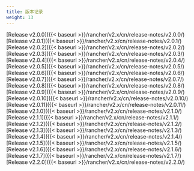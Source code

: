 ```yaml
---
title: 版本记录
weight: 13
---
```


[Release v2.0.0]({{< baseurl >}}/rancher/v2.x/cn/release-notes/v2.0.0/)\
[Release v2.0.1]({{< baseurl >}}/rancher/v2.x/cn/release-notes/v2.0.1/)\
[Release v2.0.2]({{< baseurl >}}/rancher/v2.x/cn/release-notes/v2.0.2/)\
[Release v2.0.3]({{< baseurl >}}/rancher/v2.x/cn/release-notes/v2.0.3/)\
[Release v2.0.4]({{< baseurl >}}/rancher/v2.x/cn/release-notes/v2.0.4/)\
[Release v2.0.5]({{< baseurl >}}/rancher/v2.x/cn/release-notes/v2.0.5/)\
[Release v2.0.6]({{< baseurl >}}/rancher/v2.x/cn/release-notes/v2.0.6/)\
[Release v2.0.7]({{< baseurl >}}/rancher/v2.x/cn/release-notes/v2.0.7/)\
[Release v2.0.8]({{< baseurl >}}/rancher/v2.x/cn/release-notes/v2.0.8/)\
[Release v2.0.9]({{< baseurl >}}/rancher/v2.x/cn/release-notes/v2.0.9/)\
[Release v2.0.10]({{< baseurl >}}/rancher/v2.x/cn/release-notes/v2.0.10/)\
[Release v2.0.11]({{< baseurl >}}/rancher/v2.x/cn/release-notes/v2.0.11/)\
[Release v2.1.0]({{< baseurl >}}/rancher/v2.x/cn/release-notes/v2.1.0/)\
[Release v2.1.1]({{< baseurl >}}/rancher/v2.x/cn/release-notes/v2.1.1/)\
[Release v2.1.2]({{< baseurl >}}/rancher/v2.x/cn/release-notes/v2.1.2/)\
[Release v2.1.3]({{< baseurl >}}/rancher/v2.x/cn/release-notes/v2.1.3/)\
[Release v2.1.4]({{< baseurl >}}/rancher/v2.x/cn/release-notes/v2.1.4/)\
[Release v2.1.5]({{< baseurl >}}/rancher/v2.x/cn/release-notes/v2.1.5/)\
[Release v2.1.6]({{< baseurl >}}/rancher/v2.x/cn/release-notes/v2.1.6/)\
[Release v2.1.7]({{< baseurl >}}/rancher/v2.x/cn/release-notes/v2.1.7/)\
[Release v2.2.0]({{< baseurl >}}/rancher/v2.x/cn/release-notes/v2.2.0/)
